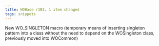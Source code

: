 ```yaml
---
title: WOBase r183, 1 item changed
tags: snippets
---
```


New WO_SINGLETON macro (temporary means of inserting singleton pattern into a class without the need to depend on the WOSingleton class, previously moved into WOCommon)
